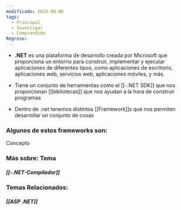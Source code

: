 ```yaml
---
modificado: 2024-09-06
tags:
  - Principal
  - Investigar
  - Comprendido
Regreso:
---
```

+ **.NET** es una plataforma de desarrollo creada por Microsoft que proporciona un entorno para construir, implementar y ejecutar aplicaciones de diferentes tipos, como aplicaciones de escritorio, aplicaciones web, servicios web, aplicaciones móviles, y más.

+ Tiene un conjunto de herramientas como el [[-.NET SDK]] que nos proporcionan [[bibliotecas]] que nos ayudan a la hora de construir programas

+ Dentro de .net tenemos distintos [[Framework]]s que nos permiten desarrollar un conjunto de cosas

### Algunos de estos frameworks son:







Concepto
### Más sobre: Tema
##### [[-.NET-Compilador]]

### Temas Relacionados:
##### [[ASP .NET]]


	